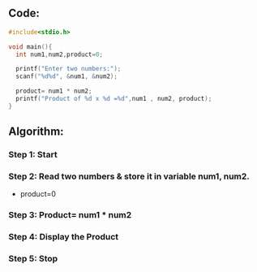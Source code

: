 ## Code:
```c
#include<stdio.h>

void main(){
  int num1,num2,product=0;

  printf("Enter two numbers:");
  scanf("%d%d", &num1, &num2);

  product= num1 * num2;
  printf("Product of %d x %d =%d",num1 , num2, product);
}
```
## Algorithm:

### Step 1: Start

### Step 2: Read two numbers & store it in variable num1, num2.
 - product=0
 
### Step 3: Product= num1 * num2

### Step 4: Display the Product

### Step 5: Stop